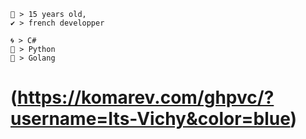 
```
💬 > 15 years old,
✔️ > french developper
```

```
🌀 > C#
🐍 > Python
🐨 > Golang
```

# (https://komarev.com/ghpvc/?username=Its-Vichy&color=blue)
